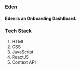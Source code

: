 ### Eden

#### Eden is an Onboarding DashBoard.
### Tech Stack
1. HTML
2. CSS
3. JavaScript
4. ReactJS
5. Context API